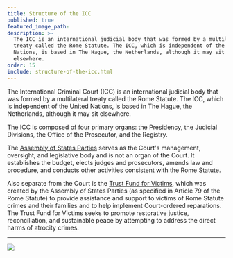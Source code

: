 ```yaml
---
title: Structure of the ICC
published: true
featured_image_path:
description: >-
  The ICC is an international judicial body that was formed by a multilateral
  treaty called the Rome Statute. The ICC, which is independent of the United
  Nations, is based in The Hague, the Netherlands, although it may sit
  elsewhere.
order: 15
include: structure-of-the-icc.html
---
```


The International Criminal Court (ICC) is an international judicial body that was formed by a multilateral treaty called the Rome Statute. The ICC, which is independent of the United Nations, is based in The Hague, the Netherlands, although it may sit elsewhere.

The ICC is composed of four primary organs: the Presidency, the Judicial Divisions, the Office of the Prosecutor, and the Registry.

The [Assembly of States Parties](https://asp.icc-cpi.int/en_menus/asp/assembly/Pages/assembly.aspx) serves as the Court's management, oversight, and legislative body and is not an organ of the Court. It establishes the budget, elects judges and prosecutors, amends law and procedure, and conducts other activities consistent with the Rome Statute.&nbsp;

Also separate from the Court is the [Trust Fund for Victims](https://www.trustfundforvictims.org/), which was created by the Assembly of States Parties (as specified in Article 79 of the Rome Statute) to provide assistance and support to victims of Rome Statute crimes and their families and to help implement Court-ordered reparations. The Trust Fund for Victims seeks to promote restorative justice, reconciliation, and sustainable peace by attempting to address the direct harms of atrocity crimes.

---

![](http://lh3.googleusercontent.com/sPxfa06cCZEnu7aGxVq2bF5V9ESJRt_4E25X1mX_TTv0VRloS8F46pzcjghcij1N8SKHgW6ODmLQw99L4jdKbLTYvAF8PPPd=s1200)